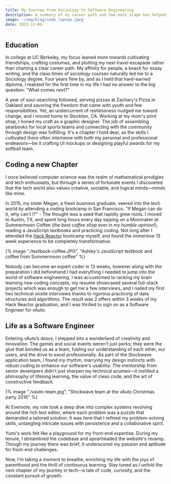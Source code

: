 ```yaml
---
title: My Journey from Sociology to Software Engineering
description: A summary of my career path and how each stage has helped me become the person I am today
image: '/img/blog/code_laptop.jpeg'
date: 2023-11-09
---
```


## Education

In college at UC Berkeley, my focus leaned more towards cultivating friendships, crafting costumes, and plotting my next travel escapade rather than charting a clear career path. My affinity for people, a knack for essay writing, and the class times of sociology courses naturally led me to a Sociology degree. Four years flew by, and as I held that hard-earned diploma, I realized for the first time in my life I had no answer to the big question: "What comes next?"

A year of soul-searching followed, serving pizzas at Zachary's Pizza in Oakland and savoring the freedom that came with youth and few responsibilities. Yet, an undercurrent of restlessness nudged me toward change, and I moved home to Stockton, CA. Working at my mom's print shop, I honed my craft as a graphic designer. The job of assembling yearbooks for local sports teams and connecting with the community through design was fulfilling. It's a chapter I hold dear, as the skills I cultivated there often intertwine with both my personal and professional endeavors—be it crafting UI mockups or designing playful awards for my softball team.

## Coding a new Chapter

I once believed computer science was the realm of mathematical prodigies and tech enthusiasts, but through a series of fortunate events I discovered that the tech world also values creative, sociable, and logical minds—minds like mine.

In 2015, my sister Megan, a fresh business graduate, veered into the tech world by attending a coding bootcamp in San Francisco. "If Megan can do it, why can't I?" - The thought was a seed that rapidly grew roots. I moved to Austin, TX, and spent long hours every day sipping on a Moonraker at Summermoon Coffee (*the best coffee shop ever in my humble opinion!*), reading a JavaScript textbooks and practicing coding. Not long after I attended the [Hack Reactor](https://www.galvanize.com/explore-hack-reactor-coding-bootcamps) bootcamp myself, and found the immersive 13 week experience to be completely transformative. 

{% image "./textbook-coffee.JPG", "Ashley's JavaScript textbook and coffee from Summermoon coffee" %}

Nobody can become an expert coder in 13 weeks, however along with the preparation I did beforehand I had everything I needed to jump into the world of software engineering. I was accustomed to racking my brain learning new coding concepts, my resume showcased several full-stack projects which was enough to get me a few interviews, and I nailed my first two technical onsite interviews thanks to rigorous practicing of data structures and algorithms. The result was 2 offers within 3 weeks of my Hack Reactor graduation, and I was thrilled to sign on as a Software Engineer for vAuto.

## Life as a Software Engineer

Entering vAuto’s doors, I stepped into a wonderland of creativity and innovation. The games and social events weren't just perks; they were the glue that bonded us as a team, fueling our understanding of each other, our users, and the drive to excel professionally. As part of the Stockwave application team, I found my rhythm, marrying my design instincts with robust coding to enhance our software's usability. The mentorship from senior developers didn't just sharpen my technical acumen—it instilled a philosophy of lifelong learning, the value of clean code, and the art of constructive feedback.

{% image "./vauto-team.jpg", "Stockwave team at the vAuto Christmas party 2016" %}

At Evernote, my role took a deep dive into complex systems revolving around the rich text editor, where each problem was a puzzle that demanded a tailored solution. It was here that I refined my problem-solving skills, untangling intricate issues with persistence and a collaborative spirit.

Yumi's work felt like a playground for my front-end expertise. During my tenure, I streamlined the codebase and spearheaded the website's revamp. Though my journey there was brief, it underscored my passion and aptitude for front-end challenges.

Now, I'm taking a moment to breathe, enriching my life with the joys of parenthood and the thrill of continuous learning. Stay tuned as I unfold the next chapter of my journey in tech—a tale of code, curiosity, and the constant pursuit of growth.

